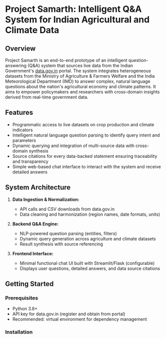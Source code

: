 # Project Samarth: Intelligent Q&A System for Indian Agricultural and Climate Data

## Overview
Project Samarth is an end-to-end prototype of an intelligent question-answering (Q&A) system that sources live data from the Indian Government's [data.gov.in](https://data.gov.in) portal. The system integrates heterogeneous datasets from the Ministry of Agriculture & Farmers Welfare and the India Meteorological Department (IMD) to answer complex, natural language questions about the nation's agricultural economy and climate patterns. It aims to empower policymakers and researchers with cross-domain insights derived from real-time government data.

## Features
- Programmatic access to live datasets on crop production and climate indicators
- Intelligent natural language question parsing to identify query intent and parameters
- Dynamic querying and integration of multi-source data with cross-domain synthesis
- Source citations for every data-backed statement ensuring traceability and transparency
- Simple web-based chat interface to interact with the system and receive detailed answers

## System Architecture
1. **Data Ingestion & Normalization:**  
   - API calls and CSV downloads from data.gov.in  
   - Data cleaning and harmonization (region names, date formats, units)

2. **Backend Q&A Engine:**  
   - NLP-powered question parsing (entities, filters)  
   - Dynamic query generation across agriculture and climate datasets  
   - Result synthesis with source referencing

3. **Frontend Interface:**  
   - Minimal functional chat UI built with Streamlit/Flask (configurable)  
   - Displays user questions, detailed answers, and data source citations

## Getting Started

### Prerequisites
- Python 3.8+
- API key for data.gov.in (register and obtain from portal)
- Recommended: virtual environment for dependency management

### Installation

